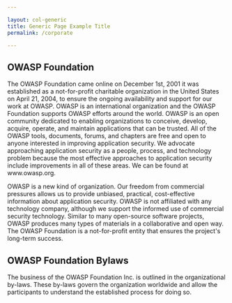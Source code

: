 ```yaml
---

layout: col-generic
title: Generic Page Example Title
permalink: /corporate

---
```


<section id="main" class="page-body tab" role="tabpanel" aria-labelledby="main-link" tabindex="0">
  <h1 class="page-title">OWASP Foundation</h1>

  <p>The OWASP Foundation came online on December 1st, 2001 it was established as a not-for-profit charitable organization in the United States on April 21, 2004, to ensure the ongoing availability and support for our work at OWASP. OWASP is an international organization and the OWASP Foundation supports OWASP efforts around the world. OWASP is an open community dedicated to enabling organizations to conceive, develop, acquire, operate, and maintain applications that can be trusted. All of the OWASP tools, documents, forums, and chapters are free and open to anyone interested in improving application security. We advocate approaching application security as a people, process, and technology problem because the most effective approaches to application security include improvements in all of these areas. We can be found at www.owasp.org.</p>

  <p>OWASP is a new kind of organization. Our freedom from commercial pressures allows us to provide unbiased, practical, cost-effective information about application security. OWASP is not affiliated with any technology company, although we support the informed use of commercial security technology. Similar to many open-source software projects, OWASP produces many types of materials in a collaborative and open way. The OWASP Foundation is a not-for-profit entity that ensures the project's long-term success. </p>

  <h2>OWASP Foundation Bylaws</h2>
  <p>The business of the OWASP Foundation Inc. is outlined in the organizational by-laws. These by-laws govern the organization worldwide and allow the participants to understand the established process for doing so.</p>
  
</section>